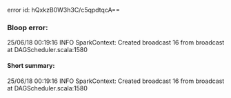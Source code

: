 error id: hQxkzB0W3h3C/c5qpdtqcA==
### Bloop error:

25/06/18 00:19:16 INFO SparkContext: Created broadcast 16 from broadcast at DAGScheduler.scala:1580
#### Short summary: 

25/06/18 00:19:16 INFO SparkContext: Created broadcast 16 from broadcast at DAGScheduler.scala:1580